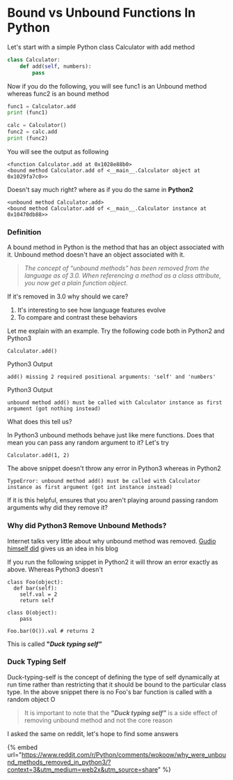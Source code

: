# Bound vs Unbound Functions In Python

Let's start with a simple Python class Calculator with add method

```python
class Calculator:
    def add(self, numbers):
        pass
```

Now if you do the following, you will see func1 is an Unbound method whereas func2 is an bound method

```python
func1 = Calculator.add
print (func1)

calc = Calculator()
func2 = calc.add
print (func2)
```

You will see the output as following

```
<function Calculator.add at 0x1028e88b0>
<bound method Calculator.add of <__main__.Calculator object at 0x1029fa7c0>>
```

Doesn't say much right? where as if you do the same in **Python2**

```
<unbound method Calculator.add>
<bound method Calculator.add of <__main__.Calculator instance at 0x10470db88>>
```

### Definition

A bound method in Python is the method that has an object associated with it. Unbound method doesn't have an object associated with it. &#x20;

> _The concept of “unbound methods” has been removed from the language as of 3.0. When referencing a method as a class attribute, you now get a plain function object._

If it's removed in 3.0 why should we care?&#x20;

1. It's interesting to see how language features evolve
2. To compare and contrast these behaviors

Let me explain with an example. Try the following code both in Python2 and Python3

```
Calculator.add()
```

Python3 Output

```
add() missing 2 required positional arguments: 'self' and 'numbers'
```

Python3 Output

```
unbound method add() must be called with Calculator instance as first argument (got nothing instead)
```

What does this tell us?

In Python3 unbound methods behave just like mere functions. Does that mean you can pass any random argument to it? Let's try

```
Calculator.add(1, 2)
```

The above snippet doesn't throw any error in Python3 whereas in Python2

```
TypeError: unbound method add() must be called with Calculator instance as first argument (got int instance instead)
```

If it is this helpful, ensures that you aren't playing around passing random arguments why did they remove it?

### Why did Python3 Remove Unbound Methods?

Internet talks very little about why unbound method was removed. [Gudio himself did](https://python-history.blogspot.com/2009/02/first-class-everything.html) gives us an idea in his blog

If you run the following snippet in Python2 it will throw an error exactly as above. Whereas Python3 doesn't

```
class Foo(object):
  def bar(self):
    self.val = 2
    return self
    
class O(object): 
    pass
    
Foo.bar(O()).val # returns 2
```

This is called **"**_**Duck typing self"**_&#x20;

### Duck Typing Self

Duck-typing-self is the concept of defining the type of self dynamically at run time rather than restricting that it should be bound to the particular class type. In the above snippet there is no Foo's bar function is called with a random object O

> It is important to note that the **"**_**Duck typing self"**_  is a side effect of removing unbound method and not the core reason

I asked the same on reddit, let's hope to find some answers

{% embed url="https://www.reddit.com/r/Python/comments/wokoow/why_were_unbound_methods_removed_in_python3/?context=3&utm_medium=web2x&utm_source=share" %}
